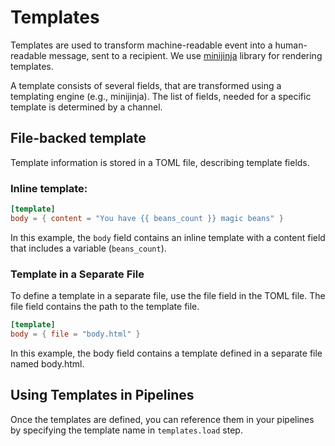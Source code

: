 # Templates

Templates are used to transform machine-readable event into a human-readable message, sent to a recipient.
We use [minijinja](https://github.com/mitsuhiko/minijinja) library for rendering templates.

A template consists of several fields, that are transformed using a templating engine (e.g., minijinja).
The list of fields, needed for a specific template is determined by a channel.

## File-backed template
Template information is stored in a TOML file, describing template fields.

### Inline template:
```toml
[template]
body = { content = "You have {{ beans_count }} magic beans" }
```

In this example, the `body` field contains an inline template with a content field that includes a variable (`beans_count`).

### Template in a Separate File
To define a template in a separate file, use the file field in the TOML file. The file field contains the path to the template file.

```toml
[template]
body = { file = "body.html" }
```

In this example, the body field contains a template defined in a separate file named body.html.

## Using Templates in Pipelines
Once the templates are defined, you can reference them in your pipelines by specifying the template name in `templates.load` step.
